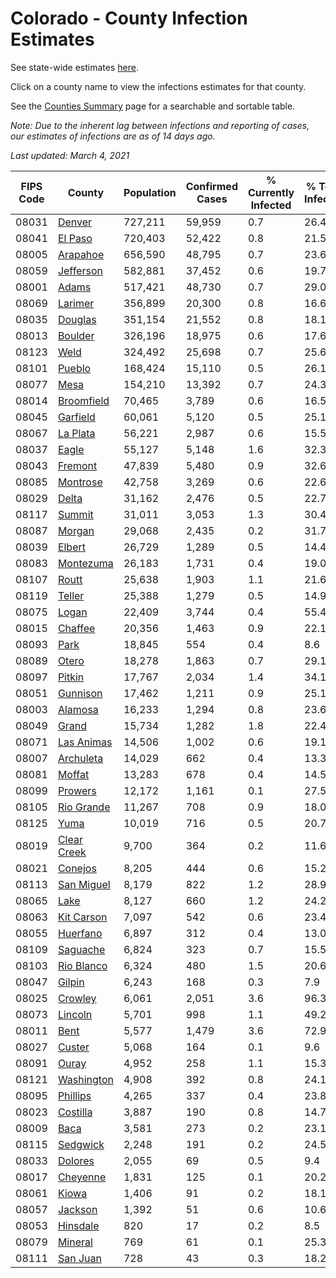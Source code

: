 # Colorado - County Infection Estimates

See state-wide estimates [here](/infections/us-co).

Click on a county name to view the infections estimates for that county.

See the [Counties Summary](/infections/summary-counties) page for a searchable and sortable table.

*Note: Due to the inherent lag between infections and reporting of cases, our estimates of infections are as of 14 days ago.*

*Last updated: March 4, 2021*

|   FIPS Code |                     County |   Population |   Confirmed Cases |   % Currently Infected |   % Total Infected |
|-------------|----------------------------|--------------|-------------------|------------------------|--------------------|
|       08031 |           [Denver](denver) |      727,211 |            59,959 |                    0.7 |               26.4 |
|       08041 |         [El Paso](el-paso) |      720,403 |            52,422 |                    0.8 |               21.5 |
|       08005 |       [Arapahoe](arapahoe) |      656,590 |            48,795 |                    0.7 |               23.6 |
|       08059 |     [Jefferson](jefferson) |      582,881 |            37,452 |                    0.6 |               19.7 |
|       08001 |             [Adams](adams) |      517,421 |            48,730 |                    0.7 |               29.0 |
|       08069 |         [Larimer](larimer) |      356,899 |            20,300 |                    0.8 |               16.6 |
|       08035 |         [Douglas](douglas) |      351,154 |            21,552 |                    0.8 |               18.1 |
|       08013 |         [Boulder](boulder) |      326,196 |            18,975 |                    0.6 |               17.6 |
|       08123 |               [Weld](weld) |      324,492 |            25,698 |                    0.7 |               25.6 |
|       08101 |           [Pueblo](pueblo) |      168,424 |            15,110 |                    0.5 |               26.1 |
|       08077 |               [Mesa](mesa) |      154,210 |            13,392 |                    0.7 |               24.3 |
|       08014 |   [Broomfield](broomfield) |       70,465 |             3,789 |                    0.6 |               16.5 |
|       08045 |       [Garfield](garfield) |       60,061 |             5,120 |                    0.5 |               25.1 |
|       08067 |       [La Plata](la-plata) |       56,221 |             2,987 |                    0.6 |               15.5 |
|       08037 |             [Eagle](eagle) |       55,127 |             5,148 |                    1.6 |               32.3 |
|       08043 |         [Fremont](fremont) |       47,839 |             5,480 |                    0.9 |               32.6 |
|       08085 |       [Montrose](montrose) |       42,758 |             3,269 |                    0.6 |               22.6 |
|       08029 |             [Delta](delta) |       31,162 |             2,476 |                    0.5 |               22.7 |
|       08117 |           [Summit](summit) |       31,011 |             3,053 |                    1.3 |               30.4 |
|       08087 |           [Morgan](morgan) |       29,068 |             2,435 |                    0.2 |               31.7 |
|       08039 |           [Elbert](elbert) |       26,729 |             1,289 |                    0.5 |               14.4 |
|       08083 |     [Montezuma](montezuma) |       26,183 |             1,731 |                    0.4 |               19.0 |
|       08107 |             [Routt](routt) |       25,638 |             1,903 |                    1.1 |               21.6 |
|       08119 |           [Teller](teller) |       25,388 |             1,279 |                    0.5 |               14.9 |
|       08075 |             [Logan](logan) |       22,409 |             3,744 |                    0.4 |               55.4 |
|       08015 |         [Chaffee](chaffee) |       20,356 |             1,463 |                    0.9 |               22.1 |
|       08093 |               [Park](park) |       18,845 |               554 |                    0.4 |                8.6 |
|       08089 |             [Otero](otero) |       18,278 |             1,863 |                    0.7 |               29.1 |
|       08097 |           [Pitkin](pitkin) |       17,767 |             2,034 |                    1.4 |               34.1 |
|       08051 |       [Gunnison](gunnison) |       17,462 |             1,211 |                    0.9 |               25.1 |
|       08003 |         [Alamosa](alamosa) |       16,233 |             1,294 |                    0.8 |               23.6 |
|       08049 |             [Grand](grand) |       15,734 |             1,282 |                    1.8 |               22.4 |
|       08071 |   [Las Animas](las-animas) |       14,506 |             1,002 |                    0.6 |               19.1 |
|       08007 |     [Archuleta](archuleta) |       14,029 |               662 |                    0.4 |               13.3 |
|       08081 |           [Moffat](moffat) |       13,283 |               678 |                    0.4 |               14.5 |
|       08099 |         [Prowers](prowers) |       12,172 |             1,161 |                    0.1 |               27.5 |
|       08105 |   [Rio Grande](rio-grande) |       11,267 |               708 |                    0.9 |               18.0 |
|       08125 |               [Yuma](yuma) |       10,019 |               716 |                    0.5 |               20.7 |
|       08019 | [Clear Creek](clear-creek) |        9,700 |               364 |                    0.2 |               11.6 |
|       08021 |         [Conejos](conejos) |        8,205 |               444 |                    0.6 |               15.2 |
|       08113 |   [San Miguel](san-miguel) |        8,179 |               822 |                    1.2 |               28.9 |
|       08065 |               [Lake](lake) |        8,127 |               660 |                    1.2 |               24.2 |
|       08063 |   [Kit Carson](kit-carson) |        7,097 |               542 |                    0.6 |               23.4 |
|       08055 |       [Huerfano](huerfano) |        6,897 |               312 |                    0.4 |               13.0 |
|       08109 |       [Saguache](saguache) |        6,824 |               323 |                    0.7 |               15.5 |
|       08103 |   [Rio Blanco](rio-blanco) |        6,324 |               480 |                    1.5 |               20.6 |
|       08047 |           [Gilpin](gilpin) |        6,243 |               168 |                    0.3 |                7.9 |
|       08025 |         [Crowley](crowley) |        6,061 |             2,051 |                    3.6 |               96.3 |
|       08073 |         [Lincoln](lincoln) |        5,701 |               998 |                    1.1 |               49.2 |
|       08011 |               [Bent](bent) |        5,577 |             1,479 |                    3.6 |               72.9 |
|       08027 |           [Custer](custer) |        5,068 |               164 |                    0.1 |                9.6 |
|       08091 |             [Ouray](ouray) |        4,952 |               258 |                    1.1 |               15.3 |
|       08121 |   [Washington](washington) |        4,908 |               392 |                    0.8 |               24.1 |
|       08095 |       [Phillips](phillips) |        4,265 |               337 |                    0.4 |               23.8 |
|       08023 |       [Costilla](costilla) |        3,887 |               190 |                    0.8 |               14.7 |
|       08009 |               [Baca](baca) |        3,581 |               273 |                    0.2 |               23.1 |
|       08115 |       [Sedgwick](sedgwick) |        2,248 |               191 |                    0.2 |               24.5 |
|       08033 |         [Dolores](dolores) |        2,055 |                69 |                    0.5 |                9.4 |
|       08017 |       [Cheyenne](cheyenne) |        1,831 |               125 |                    0.1 |               20.2 |
|       08061 |             [Kiowa](kiowa) |        1,406 |                91 |                    0.2 |               18.1 |
|       08057 |         [Jackson](jackson) |        1,392 |                51 |                    0.6 |               10.6 |
|       08053 |       [Hinsdale](hinsdale) |          820 |                17 |                    0.2 |                8.5 |
|       08079 |         [Mineral](mineral) |          769 |                61 |                    0.1 |               25.3 |
|       08111 |       [San Juan](san-juan) |          728 |                43 |                    0.3 |               18.2 |